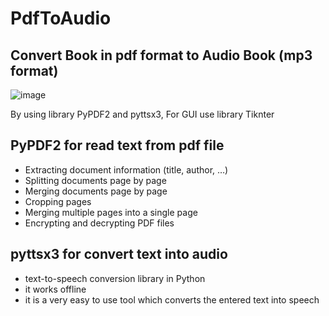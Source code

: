 # PdfToAudio

## Convert Book in pdf format to Audio Book (mp3 format)
![image](https://user-images.githubusercontent.com/57350535/120706553-e0e3c100-c4d6-11eb-8984-52f085b7580d.png)


By using library PyPDF2 and pyttsx3, 
For GUI use library Tiknter

## PyPDF2 for read text from pdf file

* Extracting document information (title, author, …)
* Splitting documents page by page
* Merging documents page by page
* Cropping pages
* Merging multiple pages into a single page
* Encrypting and decrypting PDF files

## pyttsx3 for convert text into audio

* text-to-speech conversion library in Python
* it works offline
* it is a very easy to use tool which converts the entered text into speech
